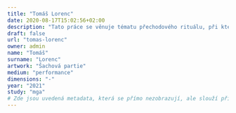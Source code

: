 ```yaml
---
title: "Tomáš Lorenc"
date: 2020-08-17T15:02:56+02:00
description: "Tato práce se věnuje tématu přechodového rituálu, při kterém se z učedníka stává mistr."
draft: false
url: "tomas-lorenc"
owner: admin
name: "Tomáš"
surname: "Lorenc"
artwork: "Šachová partie"
medium: "performance"
dimensions: "-"
year: "2021"
study: "mga"
# Zde jsou uvedená metadata, která se přímo nezobrazují, ale slouží při generování webu - tagů pro Facebook a Twitter, atd.
---
```

